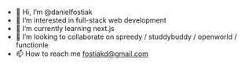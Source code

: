 - 👋 Hi, I’m @danielfostiak
- 👀 I’m interested in full-stack web development
- 🌱 I’m currently learning next.js
- 💞️ I’m looking to collaborate on spreedy / studdybuddy / openworld / functionle
- 📫 How to reach me fostiakd@gmail.com

<!---
danielfostiak/danielfostiak is a ✨ special ✨ repository because its `README.md` (this file) appears on your GitHub profile.
You can click the Preview link to take a look at your changes.
--->
